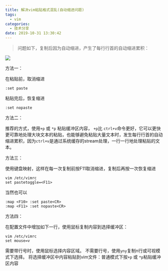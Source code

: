 ```yaml
---
title: 解决vim粘贴格式混乱(自动缩进问题)
tags:
  - vim
categories:
  - 技术分享
date: 2019-10-31 13:30:42
---
```


>  问题如下，复制后因为自动缩进，产生了每行行首的自动缩进累积：  

![]( http://q02nuv786.bkt.clouddn.com/vimpaste.png )

方法一：

在粘贴前，取消缩进

```
:set paste
```

粘贴完后，恢复缩进

```
:set nopaste
```
<!-- more -->
方法二：

推荐的方式，使用`+p` 或 `*p` 粘贴缓冲区内容， `+p`比 `ctrl+v`命令更好，它可以更快更可靠地处理大块文本的粘贴，也能够避免粘贴大量文本时，发生每行行首的自动缩进累积，因为`ctrl+v`是通过系统缓存的stream处理，一行一行地处理粘贴的文本。 

方法三：

使用键盘映射，这样在每一次复制前按F11取消缩进，复制后再按一次恢复缩进

```
vim /etc/vimrc 
set pastetoggle=<F11>
```

当然也可以

```
:map <F10> :set paste<CR>
:map <F11> :set nopaste<CR>
```

方法四：

在配置文件中增加如下一行，使用鼠标复制内容到选择缓冲区：
```
vim /etc/vimrc 
set mouse=v
```
需要带行号时，使用鼠标选择内容区域。
不需要行号，使用`yny`复制n行或可视模式下选择。
将选择缓冲区中内容粘贴到vim文件：普通模式下按`+p` 或 `*p`粘贴缓冲区内容




